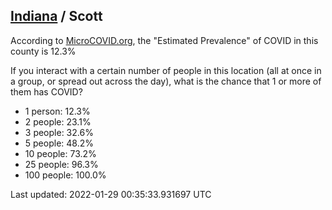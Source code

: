 
## [Indiana](/united-states/indiana) / Scott

According to [MicroCOVID.org](http://microcovid.org),
the "Estimated Prevalence" of COVID in this county is 12.3%

If you interact with a certain number of people in this location
(all at once in a group, or spread out across the day), what is the chance that
1 or more of them has COVID?

- 1 person: 12.3%
- 2 people: 23.1%
- 3 people: 32.6%
- 5 people: 48.2%
- 10 people: 73.2%
- 25 people: 96.3%
- 100 people: 100.0%

Last updated: 2022-01-29 00:35:33.931697 UTC
